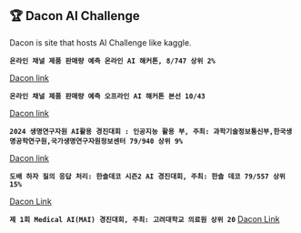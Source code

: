 ## 🏆 Dacon AI Challenge
Dacon is site that hosts AI Challenge like kaggle.

**`온라인 채널 제품 판매량 예측 온라인 AI 해커톤, 8/747 상위 2%`**

[Dacon link](https://dacon.io/competitions/official/236129/overview/description) 

**`온라인 채널 제품 판매량 예측 오프라인 AI 해커톤 본선 10/43`**

[Dacon link](https://dacon.io/competitions/official/236156/overview/description)

**`2024 생명연구자원 AI활용 경진대회 : 인공지능 활용 부, 주최: 과학기술정보통신부,한국생명공학연구원,국가생명연구자원정보센터 79/940 상위 9%`**

[Dacon link](https://dacon.io/competitions/official/236355/overview/description)

**`도배 하자 질의 응답 처리: 한솔데코 시즌2 AI 경진대회, 주최: 한솔 데코 79/557 상위 15%`**

[Dacon Link](https://dacon.io/competitions/official/236216/overview/description)

**`제 1회 Medical AI(MAI) 경진대회, 주최: 고려대학교 의료원 상위 20`**
[Dacon Link](https://dacon.io/competitions/official/236382/overview/description)
